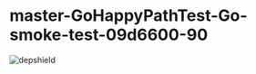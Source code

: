 # master-GoHappyPathTest-Go-smoke-test-09d6600-90

![depshield](https://dev1.dev.depshield.sonatype.org/badges/depshield-testing/master-GoHappyPathTest-Go-smoke-test-09d6600-90/depshield.svg)